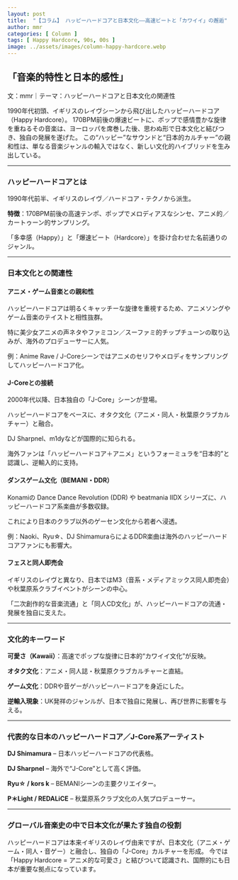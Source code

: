 ```yaml
---
layout: post
title:  "【コラム】 ハッピーハードコアと日本文化――高速ビートと「カワイイ」の邂逅"
author: mmr
categories: [ Column ]
tags: [ Happy Hardcore, 90s, 00s ]
image: ../assets/images/column-happy-hardcore.webp
---
```


## 「音楽的特性と日本的感性」

文：mmr｜テーマ：ハッピーハードコアと日本文化の関連性

1990年代初頭、イギリスのレイヴシーンから飛び出したハッピーハードコア（Happy Hardcore）。
170BPM前後の爆速ビートに、ポップで感情豊かな旋律を重ねるその音楽は、ヨーロッパを席巻した後、思わぬ形で日本文化と結びつき、独自の発展を遂げた。
この“ハッピー”なサウンドと“日本的カルチャー”の親和性は、単なる音楽ジャンルの輸入ではなく、新しい文化的ハイブリッドを生み出している。

<hr>

### ハッピーハードコアとは

1990年代前半、イギリスのレイヴ／ハードコア・テクノから派生。

**特徴**：170BPM前後の高速テンポ、ポップでメロディアスなシンセ、アニメ的／カートゥーン的サンプリング。

「多幸感（Happy）」と「爆速ビート（Hardcore）」を掛け合わせた名前通りのジャンル。

<hr>

### 日本文化との関連性

#### アニメ・ゲーム音楽との親和性

ハッピーハードコアは明るくキャッチーな旋律を重視するため、アニメソングやゲーム音楽のテイストと相性抜群。

特に美少女アニメの声ネタやファミコン／スーファミ的チップチューンの取り込みが、海外のプロデューサーに人気。

例：Anime Rave / J-Coreシーンではアニメのセリフやメロディをサンプリングしてハッピーハードコア化。

#### J-Coreとの接続

2000年代以降、日本独自の「J-Core」シーンが登場。

ハッピーハードコアをベースに、オタク文化（アニメ・同人・秋葉原クラブカルチャー）と融合。

DJ Sharpnel、m1dyなどが国際的に知られる。

海外ファンは「ハッピーハードコア＋アニメ」というフォーミュラを“日本的”と認識し、逆輸入的に支持。

#### ダンスゲーム文化（BEMANI・DDR）

Konamiの Dance Dance Revolution (DDR) や beatmania IIDX シリーズに、ハッピーハードコア系楽曲が多数収録。

これにより日本のクラブ以外のゲーセン文化から若者へ浸透。

例：Naoki、Ryu☆、DJ ShimamuraらによるDDR楽曲は海外のハッピーハードコアファンにも影響大。

#### フェスと同人即売会

イギリスのレイヴと異なり、日本ではM3（音系・メディアミックス同人即売会）や秋葉原系クラブイベントがシーンの中心。

「二次創作的な音楽流通」と「同人CD文化」が、ハッピーハードコアの流通・発展を独自に支えた。

<hr>

### 文化的キーワード

**可愛さ（Kawaii）**：高速でポップな旋律に日本的“カワイイ文化”が反映。

**オタク文化**：アニメ・同人誌・秋葉原クラブカルチャーと直結。

**ゲーム文化**：DDRや音ゲーがハッピーハードコアを身近にした。

**逆輸入現象**：UK発祥のジャンルが、日本で独自に発展し、再び世界に影響を与える。

<hr>

### 代表的な日本のハッピーハードコア／J-Core系アーティスト

**DJ Shimamura** – 日本ハッピーハードコアの代表格。

**DJ Sharpnel** – 海外で“J-Core”として高く評価。

**Ryu☆ / kors k** – BEMANIシーンの主要クリエイター。

**P＊Light / REDALiCE** – 秋葉原系クラブ文化の人気プロデューサー。

<hr>

### グローバル音楽史の中で日本文化が果たす独自の役割

ハッピーハードコアは本来イギリスのレイヴ由来ですが、日本文化（アニメ・ゲーム・同人・音ゲー）と融合し、独自の「J-Core」カルチャーを形成。
今では「Happy Hardcore = アニメ的な可愛さ」と結びついて認識され、国際的にも日本が重要な拠点になっています。